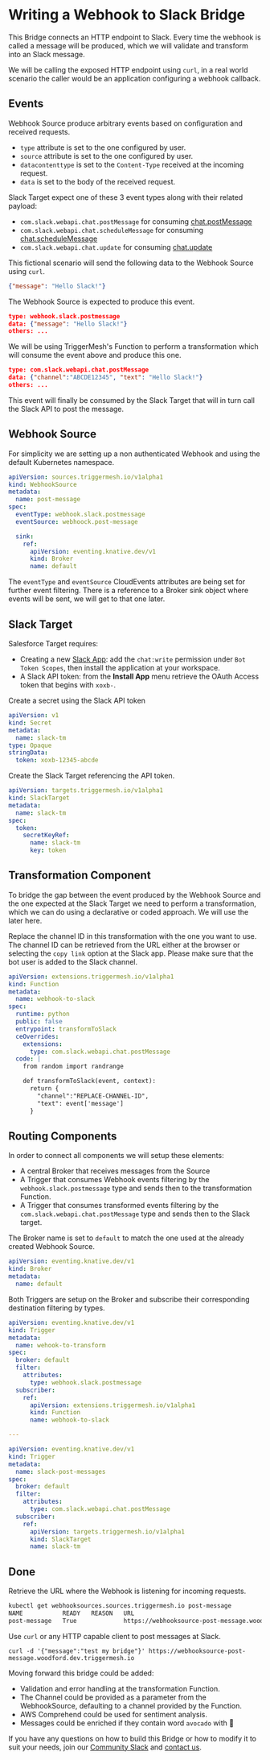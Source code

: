 # Writing a Webhook to Slack Bridge

This Bridge connects an HTTP endpoint to Slack. Every time the webhook is called a message will be produced, which we will validate and transform into an Slack message.

We will be calling the exposed HTTP endpoint using `curl`, in a real world scenario the caller would be an application configuring a webhook callback.

## Events

Webhook Source produce arbitrary events based on configuration and received requests.

- `type` attribute is set to the one configured by user.
- `source` attribute is set to the one configured by user.
- `datacontenttype` is set to the `Content-Type` received at the incoming request.
- `data` is set to the body of the received request.

Slack Target expect one of these 3 event types along with their related payload:

- `com.slack.webapi.chat.postMessage` for consuming [chat.postMessage][chat.postMessage]
- `com.slack.webapi.chat.scheduleMessage` for consuming [chat.scheduleMessage][chat.scheduleMessage]
- `com.slack.webapi.chat.update` for consuming [chat.update][chat.update]

This fictional scenario will send the following data to the Webhook Source using `curl`.
```json
{"message": "Hello Slack!"}
```

The Webhook Source is expected to produce this event.

```json
type: webhook.slack.postmessage
data: {"message": "Hello Slack!"}
others: ...
```

We will be using TriggerMesh's Function to perform a transformation which will consume the event above and produce this one.

```json
type: com.slack.webapi.chat.postMessage
data: {"channel":"ABCDE12345", "text": "Hello Slack!"}
others: ...
```

This event will finally be consumed by the Slack Target that will in turn call the Slack API to post the message.

## Webhook Source

For simplicity we are setting up a non authenticated Webhook and using the default Kubernetes namespace.

```yaml
apiVersion: sources.triggermesh.io/v1alpha1
kind: WebhookSource
metadata:
  name: post-message
spec:
  eventType: webhook.slack.postmessage
  eventSource: webhoock.post-message

  sink:
    ref:
      apiVersion: eventing.knative.dev/v1
      kind: Broker
      name: default
```

The `eventType` and `eventSource` CloudEvents attributes are being set for further event filtering. There is a reference to a Broker sink object where events will be sent, we will get to that one later.

## Slack Target

Salesforce Target requires:

- Creating a new [Slack App][slack-apps]: add the `chat:write` permission under `Bot Token Scopes`, then install the application at your workspace.
- A Slack API token: from the **Install App** menu retrieve the OAuth Access token that begins with `xoxb-`.

Create a secret using the Slack API token

```yaml
apiVersion: v1
kind: Secret
metadata:
  name: slack-tm
type: Opaque
stringData:
  token: xoxb-12345-abcde
```

Create the Slack Target referencing the API token.

```yaml
apiVersion: targets.triggermesh.io/v1alpha1
kind: SlackTarget
metadata:
  name: slack-tm
spec:
  token:
    secretKeyRef:
      name: slack-tm
      key: token
```

## Transformation Component

To bridge the gap between the event produced by the Webhook Source and the one expected at the Slack Target we need to perform a transformation, which we can do using a declarative or coded approach. We will use the later here.

Replace the channel ID in this transformation with the one you want to use. The channel ID can be retrieved from the URL either at the browser or selecting the `copy link` option at the Slack app. Please make sure that the bot user is added to the Slack channel.

```yaml
apiVersion: extensions.triggermesh.io/v1alpha1
kind: Function
metadata:
  name: webhook-to-slack
spec:
  runtime: python
  public: false
  entrypoint: transformToSlack
  ceOverrides:
    extensions:
      type: com.slack.webapi.chat.postMessage
  code: |
    from random import randrange

    def transformToSlack(event, context):
      return {
        "channel":"REPLACE-CHANNEL-ID",
        "text": event['message']
      }
```

## Routing Components

In order to connect all components we will setup these elements:

- A central Broker that receives messages from the Source
- A Trigger that consumes Webhook events filtering by the `webhook.slack.postmessage` type and sends then to the transformation Function.
- A Trigger that consumes transformed events filtering by the `com.slack.webapi.chat.postMessage` type and sends then to the Slack target.

The Broker name is set to `default` to match the one used at the already created Webhook Source.

```yaml
apiVersion: eventing.knative.dev/v1
kind: Broker
metadata:
  name: default
```

Both Triggers are setup on the Broker and subscribe their corresponding destination filtering by types.

```yaml
apiVersion: eventing.knative.dev/v1
kind: Trigger
metadata:
  name: wehook-to-transform
spec:
  broker: default
  filter:
    attributes:
      type: webhook.slack.postmessage
  subscriber:
    ref:
      apiVersion: extensions.triggermesh.io/v1alpha1
      kind: Function
      name: webhook-to-slack

---

apiVersion: eventing.knative.dev/v1
kind: Trigger
metadata:
  name: slack-post-messages
spec:
  broker: default
  filter:
    attributes:
      type: com.slack.webapi.chat.postMessage
  subscriber:
    ref:
      apiVersion: targets.triggermesh.io/v1alpha1
      kind: SlackTarget
      name: slack-tm
```

## Done

Retrieve the URL where the Webhook is listening for incoming requests.

```sh
kubectl get webhooksources.sources.triggermesh.io post-message
NAME           READY   REASON   URL                                                                  SINK                                                                            AGE
post-message   True             https://webhooksource-post-message.woodford.dev.triggermesh.io   http://broker-ingress.knative-eventing.svc.cluster.local/woodford/default   61s
```

Use `curl` or any HTTP capable client to post messages at Slack.

```
curl -d '{"message":"test my bridge"}' https://webhooksource-post-message.woodford.dev.triggermesh.io
```

Moving forward this bridge could be added:

- Validation and error handling at the transformation Function.
- The Channel could be provided as a parameter from the WebhookSource, defaulting to a channel provided by the Function.
- AWS Comprehend could be used for sentiment analysis.
- Messages could be enriched if they contain word `avocado` with 🥑

If you have any questions on how to build this Bridge or how to modify it to suit your needs, join our [Community Slack](http://triggermesh-community.slack.com/) and [contact us](mailto:info@triggermesh.com).

[chat.postMessage]: https://api.slack.com/methods/chat.postMessage
[chat.scheduleMessage]: https://api.slack.com/methods/chat.scheduleMessage
[chat.update]:  https://api.slack.com/methods/chat.update
[slack-apps]: https://api.slack.com/apps

